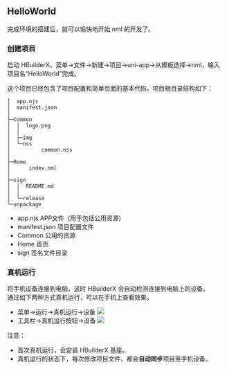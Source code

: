 ## HelloWorld
完成环境的搭建后，就可以愉快地开始 nml 的开发了。
### 创建项目
启动 HBuilderX，菜单->文件->新建->项目->uni-app->从模板选择->nml，输入项目名“HelloWorld”完成。 

这个项目已经包含了项目配置和简单页面的基本代码，项目根目录结构如下：
```
│  app.njs
│  manifest.json
│  
├─Common
│  │  logo.png
│  │  
│  ├─img
│  └─nss
│          common.nss
│          
├─Home
│      index.nml
│      
├─sign
│  │  README.md
│  │  
│  └─release
└─unpackage
```

- app.njs APP文件（用于包括公用资源）
- manifest.json 项目配置文件
- Common 公用的资源
- Home 首页
- sign 签名文件目录

### 真机运行
将手机设备连接到电脑，这时 HBuilderX 会自动检测连接到电脑上的设备。  
通过如下两种方式真机运行，可以在手机上查看效果。

- 菜单->运行->真机运行->设备
![](https://img-cdn-qiniu.dcloud.net.cn/uploads/images/1521636271142.png)
- 工具栏->真机运行按钮->设备
![](https://img-cdn-qiniu.dcloud.net.cn/uploads/images/1521636278086.png)


注意：

- 首次真机运行，会安装 HBuilderX 基座。
- 真机运行的状态下，每次修改项目文件，都会**自动同步**项目至手机设备。
